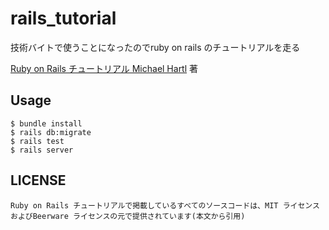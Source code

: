 # rails_tutorial
技術バイトで使うことになったのでruby on rails のチュートリアルを走る

[Ruby on Rails チュートリアル Michael Hartl](https://railstutorial.jp/chapters/beginning?version=5.1#cha-beginning) 著

## Usage
```
$ bundle install
$ rails db:migrate
$ rails test
$ rails server
```
## LICENSE
```
Ruby on Rails チュートリアルで掲載しているすべてのソースコードは、MIT ライセンスおよびBeerware ライセンスの元で提供されています(本文から引用)
```
